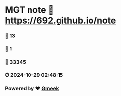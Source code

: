 # MGT note :link: https://692.github.io/note 
### :page_facing_up: [13](https://692.github.io/note/tag.html) 
### :speech_balloon: 1 
### :hibiscus: 33345 
### :alarm_clock: 2024-10-29 02:48:15 
### Powered by :heart: [Gmeek](https://github.com/Meekdai/Gmeek)
